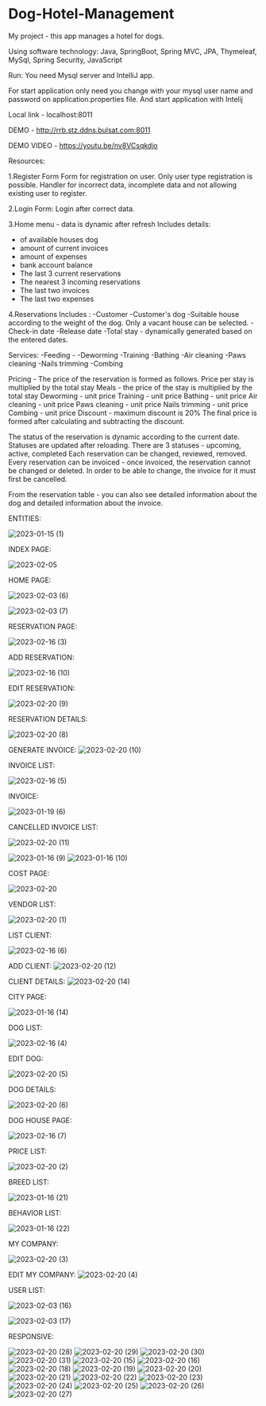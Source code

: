 # Dog-Hotel-Management
My project  -  this app manages a hotel for dogs.

Using software technology: Java, SpringBoot, Spring MVC, JPA, Thymeleaf, MySql, Spring Security, JavaScript



Run:
You need Mysql server and IntelliJ app.

For start application only need you change with your 
mysql user name and password on application.properties file. And start application with Intelij

Local link - localhost:8011

DEMO - http://rrb.stz.ddns.bulsat.com:8011

DEMO VIDEO - https://youtu.be/nv8VCsqkdjo

Resources:

1.Register Form
Form for registration on user.
Оnly user type registration is possible.
Handler for incorrect data, incomplete data and not allowing existing user to register.

2.Login Form:
Login after correct data.

3.Home menu - data is dynamic after refresh
Includes details:
- of available houses dog
- amount of current invoices
- amount of expenses
- bank account balance
- The last 3 current reservations
- Тhe nearest 3 incoming reservations
- The last two invoices
- The last two expenses

4.Reservations
Includes :
-Customer
-Customer's dog
-Suitable house according to the weight of the dog. Only a vacant house can be selected.
-Check-in date
-Release date
-Total stay - dynamically generated based on the entered dates.

Services:
-Feeding -
-Deworming
-Training
-Bathing
-Air cleaning
-Paws cleaning
-Nails trimming
-Combing

Pricing -
The price of the reservation is formed as follows.
Price per stay is multiplied by the total stay
Meals - the price of the stay is multiplied by the total stay
Deworming - unit price
Training - unit price
Bathing - unit price
Air cleaning - unit price
Paws cleaning - unit price
Nails trimming - unit price
Combing - unit price
Discount - maximum discount is 20%
The final price is formed after calculating and subtracting the discount.

The status of the reservation is dynamic according to the current date. Statuses are updated after reloading.
There are 3 statuses - upcoming, active, completed
Each reservation can be changed, reviewed, removed.
Every reservation can be invoiced - once invoiced, the reservation cannot be changed or deleted. In order to be able to change, the invoice for it must first be cancelled.

From the reservation table - you can also see detailed information about the dog and detailed information about the invoice.


ENTITIES:


![2023-01-15 (1)](https://user-images.githubusercontent.com/29566751/212567330-44576c42-be8c-42c3-8a70-08ee0a75dde8.png)


INDEX PAGE:




![2023-02-05](https://user-images.githubusercontent.com/29566751/216809212-7d1d8098-b26b-44a3-bbb1-6304d6a2270e.png)



HOME PAGE:

![2023-02-03 (6)](https://user-images.githubusercontent.com/29566751/216555758-cbd3cc0d-55d7-451d-a356-c78c124eca7e.png)



![2023-02-03 (7)](https://user-images.githubusercontent.com/29566751/216555785-cf317081-91cf-423d-a9bc-72bdc05132f8.png)


RESERVATION PAGE:



![2023-02-16 (3)](https://user-images.githubusercontent.com/29566751/219396393-d2d7916b-b2bd-46f9-9bd5-db97a405fc43.png)




ADD RESERVATION:

![2023-02-16 (10)](https://user-images.githubusercontent.com/29566751/219396726-e5ba1566-eb8c-4257-8252-c547de5b1685.png)



EDIT RESERVATION:


![2023-02-20 (9)](https://user-images.githubusercontent.com/29566751/220046626-1436dfcc-ee27-4a81-8730-e2938deb4abb.png)


RESERVATION DETAILS:


![2023-02-20 (8)](https://user-images.githubusercontent.com/29566751/220046433-b76708e9-e58b-416c-95be-68547a92f9aa.png)

GENERATE INVOICE:
![2023-02-20 (10)](https://user-images.githubusercontent.com/29566751/220048153-6fd8d4d2-6e91-4547-b213-10cef48fc585.png)

INVOICE LIST:



![2023-02-16 (5)](https://user-images.githubusercontent.com/29566751/219395477-9f9b9b90-7194-43fa-b6c7-0eb5da15076f.png)


INVOICE:


![2023-01-19 (6)](https://user-images.githubusercontent.com/29566751/213428876-ca7d91c8-18ea-4862-881d-021cdbf65033.png)



CANCELLED INVOICE LIST:

![2023-02-20 (11)](https://user-images.githubusercontent.com/29566751/220048384-5f316b6f-14eb-499c-bcff-d88cb50a234b.png)

![2023-01-16 (9)](https://user-images.githubusercontent.com/29566751/212759731-230cef0a-bede-433b-8f8a-1bf2f6cc0467.png)
![2023-01-16 (10)](https://user-images.githubusercontent.com/29566751/212759755-6e71a731-5e49-4d6f-8d60-c9bdd79473e1.png)

COST PAGE:


![2023-02-20](https://user-images.githubusercontent.com/29566751/220043964-a6d7e67c-d0aa-47a6-9e9e-0f7f092f82dd.png)


VENDOR LIST:


![2023-02-20 (1)](https://user-images.githubusercontent.com/29566751/220043989-fffbfed4-fdad-4c89-acf3-3d286a88120e.png)



LIST CLIENT:

![2023-02-16 (6)](https://user-images.githubusercontent.com/29566751/219395556-d066a836-413d-44d8-8696-4470503ae65a.png)

ADD CLIENT:
![2023-02-20 (12)](https://user-images.githubusercontent.com/29566751/220049310-d9b147a3-f2ee-4c6c-821b-de9f7b9c716d.png)

CLIENT DETAILS:
![2023-02-20 (14)](https://user-images.githubusercontent.com/29566751/220049386-c4cf119d-df02-4d17-97a4-314f16e6f9af.png)

CITY PAGE:

![2023-01-16 (14)](https://user-images.githubusercontent.com/29566751/212759898-99536124-094c-449b-9b46-2dd66b2801f3.png)

DOG LIST:


![2023-02-16 (4)](https://user-images.githubusercontent.com/29566751/219395593-7f9576ea-1573-4a16-931e-207200a04094.png)


EDIT DOG:


![2023-02-20 (5)](https://user-images.githubusercontent.com/29566751/220045762-cfa2c673-333a-463c-84e5-4d068df8eb21.png)


DOG DETAILS:

![2023-02-20 (6)](https://user-images.githubusercontent.com/29566751/220045795-519c3bcb-5fd2-4992-829d-25269808ea95.png)


DOG HOUSE PAGE:


![2023-02-16 (7)](https://user-images.githubusercontent.com/29566751/219395709-872c9dd6-779c-441f-904f-6eda35c1ae74.png)

PRICE LIST:

![2023-02-20 (2)](https://user-images.githubusercontent.com/29566751/220044626-0c09b29b-d29e-4dbe-8e73-2f626bcb1780.png)


BREED LIST:

![2023-01-16 (21)](https://user-images.githubusercontent.com/29566751/212760028-bb01509a-7530-4dea-bfb0-dab8255cf996.png)


BEHAVIOR LIST:

![2023-01-16 (22)](https://user-images.githubusercontent.com/29566751/212760046-47649eb3-5f46-4762-9219-59dfe408394c.png)


MY COMPANY:

![2023-02-20 (3)](https://user-images.githubusercontent.com/29566751/220044657-04f4c7fa-fbb2-4cd8-a9eb-65404067e474.png)


EDIT MY COMPANY:
![2023-02-20 (4)](https://user-images.githubusercontent.com/29566751/220044705-0d974567-99dd-4b9c-a011-b81fb5574e9c.png)


USER LIST:

![2023-02-03 (16)](https://user-images.githubusercontent.com/29566751/216556845-9a9fe667-a203-4a8e-9c27-f11f30810670.png)

![2023-02-03 (17)](https://user-images.githubusercontent.com/29566751/216556855-01517646-739c-4715-9fc1-10dfc6f8abf3.png)

RESPONSIVE:

![2023-02-20 (28)](https://user-images.githubusercontent.com/29566751/220052687-d8e037fd-09f4-4055-b78e-d22466f77de0.png)
![2023-02-20 (29)](https://user-images.githubusercontent.com/29566751/220052691-a9f492ee-4a6b-40fc-8909-02263063d2ee.png)
![2023-02-20 (30)](https://user-images.githubusercontent.com/29566751/220052692-66d547f0-57bf-4300-a7f3-b5e7bedde662.png)
![2023-02-20 (31)](https://user-images.githubusercontent.com/29566751/220052696-9cb09233-3db1-4f69-857e-ea3b86d89f58.png)
![2023-02-20 (15)](https://user-images.githubusercontent.com/29566751/220052700-8f2a0f32-717c-4f99-a822-d755a0569836.png)
![2023-02-20 (16)](https://user-images.githubusercontent.com/29566751/220052702-0061adbf-3601-427e-90f6-853fd88ba041.png)
![2023-02-20 (18)](https://user-images.githubusercontent.com/29566751/220052703-29c8ce51-149b-45a2-bafe-82a53cc51292.png)
![2023-02-20 (19)](https://user-images.githubusercontent.com/29566751/220052705-f9880b84-e04d-434e-a0be-98fbff3cbce9.png)
![2023-02-20 (20)](https://user-images.githubusercontent.com/29566751/220052708-16086c33-cfa3-462c-9f4d-f75debb6cfe8.png)
![2023-02-20 (21)](https://user-images.githubusercontent.com/29566751/220052713-b4f20441-b03f-4b4f-a1f7-5b9b186fc335.png)
![2023-02-20 (22)](https://user-images.githubusercontent.com/29566751/220052714-6346369c-19d5-4df9-9106-419883b49271.png)
![2023-02-20 (23)](https://user-images.githubusercontent.com/29566751/220052715-2d4ea500-0861-4504-ae3f-aa5cfd77f804.png)
![2023-02-20 (24)](https://user-images.githubusercontent.com/29566751/220052722-a685f3cc-196b-452f-971a-2e3c77984d5d.png)
![2023-02-20 (25)](https://user-images.githubusercontent.com/29566751/220052724-62494b53-37b7-49cc-a093-a12144deef20.png)
![2023-02-20 (26)](https://user-images.githubusercontent.com/29566751/220052725-a909f894-3aa7-4c97-9bf4-dff7d2d4618f.png)
![2023-02-20 (27)](https://user-images.githubusercontent.com/29566751/220052727-4a72b8aa-235d-4436-bcbf-19a5dc400b27.png)
